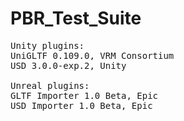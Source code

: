 # PBR_Test_Suite

<pre>
Unity plugins:
UniGLTF 0.109.0, VRM Consortium
USD 3.0.0-exp.2, Unity

Unreal plugins:
GLTF Importer 1.0 Beta, Epic
USD Importer 1.0 Beta, Epic
</pre>
